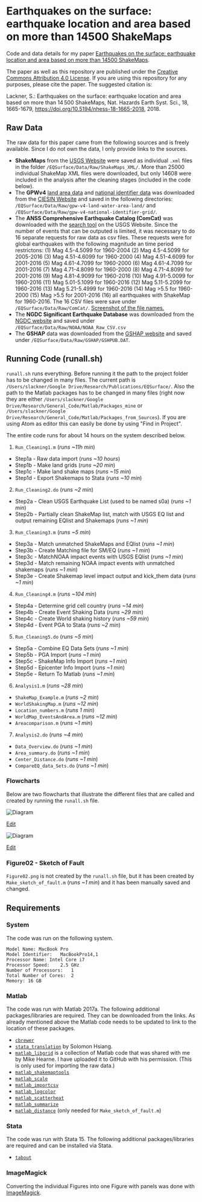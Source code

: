 # Earthquakes on the surface: earthquake location and area based on more than 14500 ShakeMaps
Code and data details for my paper [Earthquakes on the surface: earthquake location and area based on more than 14500 ShakeMaps](https://www.nat-hazards-earth-syst-sci.net/18/1665/2018/nhess-18-1665-2018.html).

The paper as well as this repository are published under the [Creative Commons Attribution 4.0 License](https://creativecommons.org/licenses/by/4.0/). If you are using this repository for any purposes, please cite the paper. The suggested citation is:

Lackner, S.: Earthquakes on the surface: earthquake location and area based on more than 14 500 ShakeMaps, Nat. Hazards Earth Syst. Sci., 18, 1665-1679, https://doi.org/10.5194/nhess-18-1665-2018, 2018.

## Raw Data
The raw data for this paper came from the following sources and is freely available. Since I do not own the data, I only provide links to the sources.
- **ShakeMaps** from the [USGS Website](https://earthquake.usgs.gov/data/shakemap/) were saved as individual `.xml` files in the folder `/EQSurface/Data/Raw/ShakeMaps_XML/`. More than 25000 individual ShakeMap XML files were downloaded, but only 14608 were included in the analysis after the cleaning stages (included in the code below).
- The **GPWv4** [land area data](http://sedac.ciesin.columbia.edu/data/set/gpw-v4-land-water-area) and [national identifier data](http://sedac.ciesin.columbia.edu/data/set/gpw-v4-national-identifier-grid) was downloaded from the [CIESIN Website](http://sedac.ciesin.columbia.edu/data/collection/gpw-v4) and saved in the following directories: `/EQSurface/Data/Raw/gpw-v4-land-water-area-land/` and `/EQSurface/Data/Raw/gpw-v4-national-identifier-grid/`.
- The **ANSS Comprehensive Earthquake Catalog (ComCat)** was downloaded with the [search tool](https://earthquake.usgs.gov/earthquakes/search/) on the USGS Website. Since the number of events that can be outputed is limited, it was necessary to do 16 separate requests for raw data as csv files. These requests were for global earthquakes with the following magnitude an time period restrictons: (1) Mag 4.5-4.5099 for 1960-2004 (2) Mag 4.5-4.5099 for 2005-2016 (3) Mag 4.51-4.6099 for 1960-2000 (4) Mag 4.51-4.6099 for 2001-2016 (5) Mag 4.61-4.7099 for 1960-2000 (6) Mag 4.61-4.7099 for 2001-2016 (7) Mag 4.71-4.8099 for 1960-2000 (8) Mag 4.71-4.8099 for 2001-2016 (9) Mag 4.81-4.9099 for 1960-2016 (10) Mag 4.91-5.0099 for 1960-2016 (11) Mag 5.01-5.1099 for 1960-2016 (12) Mag 5.11-5.2099 for 1960-2016 (13) Mag 5.21-5.4999 for 1960-2016 (14) Mag >5.5 for 1960-2000 (15) Mag >5.5 for 2001-2016 (16) all earthquakes with ShakeMap for 1960-2016. The 16 CSV files were save under `/EQSurface/Data/Raw/ComCat/`.
[Screenshot of the file names.](/Documentation/ComCat_Screenshot.png)
- The **NGDC Significant Earthquake Database** was downloaded from the [NGDC website](https://www.ngdc.noaa.gov/hazard/earthqk.shtml) and saved under `/EQSurface/Data/Raw/NOAA/NOAA_Raw_CSV.csv`
- The **GSHAP** data was downloaded from the [GSHAP website](http://static.seismo.ethz.ch/GSHAP/global/) and saved under `/EQSurface/Data/Raw/GSHAP/GSHPUB.DAT`.

## Running Code (runall.sh)
`runall.sh` runs everything. Before running it the path to the project folder has to be changed in many files. The current path is `/Users/slackner/Google Drive/Research/Publications/EQSurface/`. Also the path to the Matlab packages has to be changed in many files (right now they are either `/Users/slackner/Google Drive/Research/General_Code/Matlab/Packages_mine` or `/Users/slackner/Google Drive/Research/General_Code/Matlab/Packages_from_Sources`). If you are using Atom as editor this can easily be done by using "Find in Project".

The entire code runs for about 14 hours on the system described below.

1. `Run_Cleaning1.m` (*runs ~11h min*)
  - Step1a - Raw data import (*runs ~10 hours*)
  - Step1b - Make land grids (*runs ~20 min*)
  - Step1c - Make land shake maps (*runs ~15 min*)
  - Step1d - Export Shakemaps to Stata (*runs ~10 min*)
2. `Run_Cleaning2.do` (*runs ~2 min*)
  - Step2a - Clean USGS Earthquake List (used to be named s0a) (*runs ~1 min*)
  - Step2b - Partially clean ShakeMap list, match with USGS EQ list and output remaining EQlist and Shakemaps (*runs ~1 min*)
3. `Run_Cleaning3.m` (*runs ~5 min*)
  - Step3a - Match unmatched ShakeMaps and EQlist (*runs ~1 min*)
  - Step3b - Create Matching file for SM/EQ (*runs ~1 min*)
  - Step3c - MatchNOAA impact events with USGS EQlist  (*runs ~1 min*)
  - Step3d - Match remaining NOAA impact events with unmatched shakemaps (*runs ~1 min*)
  - Step3e - Create Shakemap level impact output and kick_them data (*runs ~1 min*)
4. `Run_Cleaning4.m` (*runs ~104 min*)
  - Step4a - Determine grid cell country (*runs ~14 min*)
  - Step4b - Create Event Shaking Data (*runs ~29 min*)
  - Step4c - Create World shaking history (*runs ~59 min*)
  - Step4d - Event PGA to Stata (*runs ~2 min*)
5. `Run_Cleaning5.do` (*runs ~5 min*)
  - Step5a - Combine EQ Data Sets (*runs ~1 min*)
  - Step5b - PGA Import (*runs ~1 min*)
  - Step5c - ShakeMap Info Import (*runs ~1 min*)
  - Step5d - Epicenter Info Import (*runs ~1 min*)
  - Step5e - Return To Matlab (*runs ~1 min*)
6. `Analysis1.m` (*runs ~28 min*)
  - `ShakeMap_Example.m` (*runs ~2 min*)
  - `WorldShakingMap.m` (*runs ~12 min*)
  - `Location_numbers.m` (*runs 1 min*)
  - `WorldMap_EventsAndArea.m` (*runs ~12 min*)
  - `Areacomparison.m` (*runs ~1 min*)
7. `Analysis2.do` (*runs ~4 min*)
  - `Data_Overview.do` (*runs ~1 min*)
  - `Area_summary.do` (*runs ~1 min*)
  - `Center_Distance.do` (*runs ~1 min*)
  - `CompareEQ_data_Sets.do` (*runs ~1 min*)

### Flowcharts
Below are two flowcharts that illustrate the different files that are called and created by running the `runall.sh` file.

![Diagram](/Documentation/Flowchart_eqs17.png)

<a href="https://www.draw.io/?mode=github#Hslackner0%2FEQSurface%2Fmaster%2FDocumentation%2FFlowchart_eqs17.png">Edit</a>

![Diagram](/Documentation/Flowchart_eqs17_Analysis.png)

<a href="https://www.draw.io/?mode=github#Hslackner0%2FEQSurface%2Fmaster%2FDocumentation%2FFlowchart_eqs17_Analysis.png">Edit</a>

### Figure02 - Sketch of Fault
`Figure02.png` is not created by the `runall.sh` file, but it has been created by `Make_sketch_of_fault.m` (*runs ~1 min*) and it has been manually saved and changed.

## Requirements

### System
The code was run on the following system.

    Model Name:	MacBook Pro
    Model Identifier:	MacBookPro14,1
    Processor Name:	Intel Core i7
    Processor Speed:	2.5 GHz
    Number of Processors:	1
    Total Number of Cores:	2
    Memory:	16 GB

### Matlab
The code was run with Matlab 2017a. The following additional packages/libraries are required. They can be downloaded from the links. As already mentioned above the Matlab code needs to be updated to link to the location of these packages.
- [`cbrewer`](https://www.mathworks.com/matlabcentral/fileexchange/34087-cbrewer---colorbrewer-schemes-for-matlab)
- [`stata_translation`](http://www.fight-entropy.com/2010/05/data-transfer-from-matlab-to-stata-and.html) by Solomon Hsiang.
- [`matlab_libgrid`](https://github.com/slackner0/matlab_libgrid) is a collection of Matlab code that was shared with me by Mike Hearne. I have uploaded it to GitHub with his permission. (This is only used for importing the raw data.)
- [`matlab_shakemaptools`](https://github.com/slackner0/matlab_shakemaptools)
- [`matlab_scale`](https://github.com/slackner0/matlab_scale)
- [`matlab_importcsv`](https://github.com/slackner0/matlab_importcsv)
- [`matlab_logcolor`](https://github.com/slackner0/matlab_logcolor)
- [`matlab_scatterheat`](https://github.com/slackner0/matlab_scatterheat)
- [`matlab_summarize`](https://github.com/slackner0/matlab_summarize)
- [`matlab_distance`](https://github.com/slackner0/matlab_distance) (only needed for `Make_sketch_of_fault.m`)

### Stata
The code was run with Stata 15. The following additional packages/libraries are required and can be installed via Stata.
- [`tabout`](http://fmwww.bc.edu/repec/bocode/t/tabout.html)

### ImageMagick
Converting the individual Figures into one Figure with panels was done with [ImageMagick](https://www.imagemagick.org/script/index.php).
